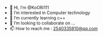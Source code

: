 - 👋 Hi, I’m @KoORi111
- 👀 I’m interested in Computer technology
- 🌱 I’m currently learning c++
- 💞️ I’m looking to collaborate on ...
- 📫 How to reach me : 2540335810@qq.com

<!---
KoORi111/KoORi111 is a ✨ special ✨ repository because its `README.md` (this file) appears on your GitHub profile.
You can click the Preview link to take a look at your changes.
--->
